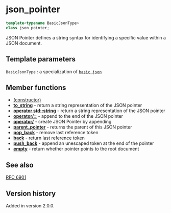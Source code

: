 # json_pointer

```cpp
template<typename BasicJsonType>
class json_pointer;
```

JSON Pointer defines a string syntax for identifying a specific value within a JSON document.

## Template parameters

`BasicJsonType`
:   a specialization of [`basic_json`](../basic_json/index.md)

## Member functions

- [(constructor)](json_pointer.md)
- [**to_string**](to_string.md) - return a string representation of the JSON pointer
- [**operator std::string**](operator_string.md) - return a string representation of the JSON pointer
- [**operator/=**](operator_slasheq.md) - append to the end of the JSON pointer
- [**operator/**](operator_slash.md) - create JSON Pointer by appending
- [**parent_pointer**](parent_pointer.md) - returns the parent of this JSON pointer
- [**pop_back**](pop_back.md) - remove last reference token
- [**back**](back.md) - return last reference token
- [**push_back**](push_back.md) - append an unescaped token at the end of the pointer
- [**empty**](empty.md) - return whether pointer points to the root document

## See also

[RFC 6901](https://datatracker.ietf.org/doc/html/rfc6901)

## Version history

Added in version 2.0.0.
